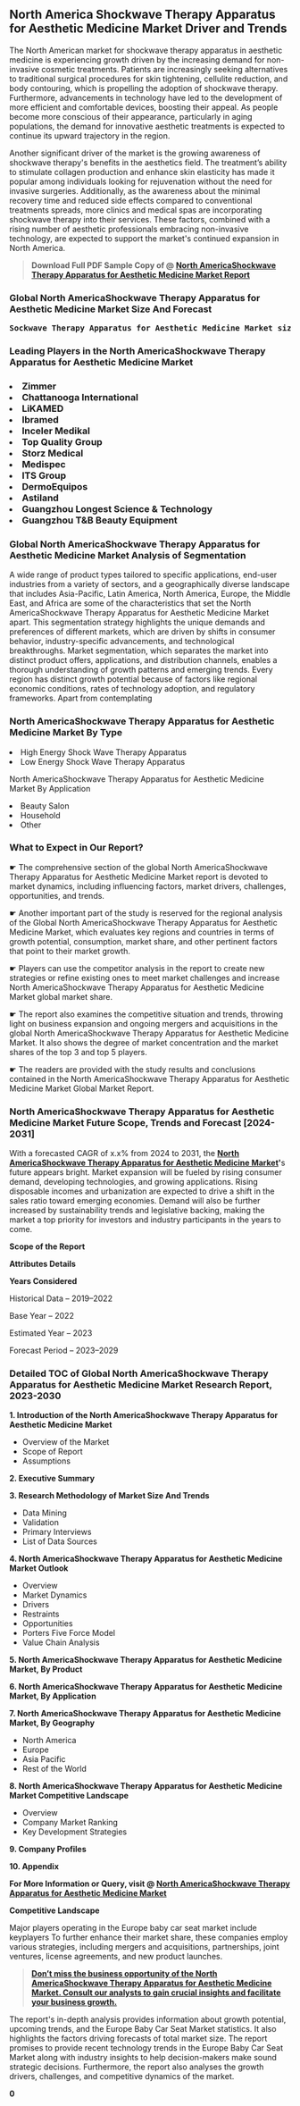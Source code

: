 <p> <h2>North America Shockwave Therapy Apparatus for Aesthetic Medicine Market Driver and Trends</h2><p>The North American market for shockwave therapy apparatus in aesthetic medicine is experiencing growth driven by the increasing demand for non-invasive cosmetic treatments. Patients are increasingly seeking alternatives to traditional surgical procedures for skin tightening, cellulite reduction, and body contouring, which is propelling the adoption of shockwave therapy. Furthermore, advancements in technology have led to the development of more efficient and comfortable devices, boosting their appeal. As people become more conscious of their appearance, particularly in aging populations, the demand for innovative aesthetic treatments is expected to continue its upward trajectory in the region.</p><p>Another significant driver of the market is the growing awareness of shockwave therapy's benefits in the aesthetics field. The treatment’s ability to stimulate collagen production and enhance skin elasticity has made it popular among individuals looking for rejuvenation without the need for invasive surgeries. Additionally, as the awareness about the minimal recovery time and reduced side effects compared to conventional treatments spreads, more clinics and medical spas are incorporating shockwave therapy into their services. These factors, combined with a rising number of aesthetic professionals embracing non-invasive technology, are expected to support the market's continued expansion in North America.</p></p><blockquote id="" class=""><strong>Download Full PDF Sample Copy of @&nbsp;<a href="https://www.verifiedmarketreports.com/download-sample/?rid=303940&utm_source=GitHub-Jan&utm_medium=260" target="_blank">North AmericaShockwave Therapy Apparatus for Aesthetic Medicine Market Report</a>&nbsp;&nbsp;</strong></blockquote><h3 id="" class=""><strong>Global&nbsp;North AmericaShockwave Therapy Apparatus for Aesthetic Medicine Market Size And Forecast</strong></h3><pre class="reader-text-block__code-block"><strong>Sockwave Therapy Apparatus for Aesthetic Medicine Market size was valued at USD 1.2 Billion in 2022 and is projected to reach USD 2.5 Billion by 2030, growing at a CAGR of 10.1% from 2024 to 2030.</strong></pre><h3 id="" class="">Leading Players in the&nbsp;North AmericaShockwave Therapy Apparatus for Aesthetic Medicine Market</h3><h3 class=""></Li><Li>Zimmer</Li><Li> Chattanooga International</Li><Li> LiKAMED</Li><Li> Ibramed</Li><Li> Inceler Medikal</Li><Li> Top Quality Group</Li><Li> Storz Medical</Li><Li> Medispec</Li><Li> ITS Group</Li><Li> DermoEquipos</Li><Li> Astiland</Li><Li> Guangzhou Longest Science & Technology</Li><Li> Guangzhou T&B Beauty Equipment</h3><h3 id="" class="">Global&nbsp;North AmericaShockwave Therapy Apparatus for Aesthetic Medicine Market Analysis of Segmentation</h3><p id="" class="">A wide range of product types tailored to specific applications, end-user industries from a variety of sectors, and a geographically diverse landscape that includes Asia-Pacific, Latin America, North America, Europe, the Middle East, and Africa are some of the characteristics that set the North AmericaShockwave Therapy Apparatus for Aesthetic Medicine Market apart. This segmentation strategy highlights the unique demands and preferences of different markets, which are driven by shifts in consumer behavior, industry-specific advancements, and technological breakthroughs. Market segmentation, which separates the market into distinct product offers, applications, and distribution channels, enables a thorough understanding of growth patterns and emerging trends. Every region has distinct growth potential because of factors like regional economic conditions, rates of technology adoption, and regulatory frameworks. Apart from contemplating</p><h3 id="" class="">North AmericaShockwave Therapy Apparatus for Aesthetic Medicine Market&nbsp;By Type</h3><p></Li><Li>High Energy Shock Wave Therapy Apparatus</Li><Li> Low Energy Shock Wave Therapy Apparatus</p><div class="" data-test-id=""><p>North AmericaShockwave Therapy Apparatus for Aesthetic Medicine Market&nbsp;By Application</p></div><p class=""></Li><Li>Beauty Salon</Li><Li> Household</Li><Li> Other</p><div class="" data-test-id=""><h3><span class="">What to Expect in Our Report?</span></h3></div><div class="" data-test-id=""><p><span class="">☛ The comprehensive section of the global North AmericaShockwave Therapy Apparatus for Aesthetic Medicine Market report is devoted to market dynamics, including influencing factors, market drivers, challenges, opportunities, and trends.</span></p></div><div class="" data-test-id=""><p><span class="">☛ Another important part of the study is reserved for the regional analysis of the Global North AmericaShockwave Therapy Apparatus for Aesthetic Medicine Market, which evaluates key regions and countries in terms of growth potential, consumption, market share, and other pertinent factors that point to their market growth.</span></p></div><div class="" data-test-id=""><p><span class="">☛ Players can use the competitor analysis in the report to create new strategies or refine existing ones to meet market challenges and increase North AmericaShockwave Therapy Apparatus for Aesthetic Medicine Market global market share.</span></p></div><div class="" data-test-id=""><p><span class="">☛ The report also examines the competitive situation and trends, throwing light on business expansion and ongoing mergers and acquisitions in the global North AmericaShockwave Therapy Apparatus for Aesthetic Medicine Market. It also shows the degree of market concentration and the market shares of the top 3 and top 5 players.</span></p></div><div class="" data-test-id=""><p><span class="">☛ The readers are provided with the study results and conclusions contained in the North AmericaShockwave Therapy Apparatus for Aesthetic Medicine Market Global Market Report.</span></p></div><div class="" data-test-id=""><h3><span class="">North AmericaShockwave Therapy Apparatus for Aesthetic Medicine Market Future Scope, Trends and Forecast [2024-2031]</span></h3></div><div class="" data-test-id=""><p><span class="">With a forecasted CAGR of x.x% from 2024 to 2031, the <strong><a href="https://www.verifiedmarketreports.com/download-sample/?rid=303940&utm_source=GitHub-Jan&utm_medium=260" target="_blank">North AmericaShockwave Therapy Apparatus for Aesthetic Medicine Market</a>'</strong>s future appears bright. Market expansion will be fueled by rising consumer demand, developing technologies, and growing applications. Rising disposable incomes and urbanization are expected to drive a shift in the sales ratio toward emerging economies. Demand will also be further increased by sustainability trends and legislative backing, making the market a top priority for investors and industry participants in the years to come.</span></p><p id="ember66" class="ember-view reader-text-block__paragraph"><strong>Scope of the Report</strong></p><p id="ember67" class="ember-view reader-text-block__paragraph"><strong>Attributes Details</strong></p><p id="ember68" class="ember-view reader-text-block__paragraph"><strong>Years Considered</strong></p><p id="ember69" class="ember-view reader-text-block__paragraph">Historical Data &ndash; 2019&ndash;2022</p><p id="ember70" class="ember-view reader-text-block__paragraph">Base Year &ndash; 2022</p><p id="ember71" class="ember-view reader-text-block__paragraph">Estimated Year &ndash; 2023</p><p id="ember72" class="ember-view reader-text-block__paragraph">Forecast Period &ndash; 2023&ndash;2029</p></div><h3 id="" class="">Detailed TOC of Global North AmericaShockwave Therapy Apparatus for Aesthetic Medicine Market Research Report, 2023-2030</h3><p id="" class=""><strong>1. Introduction of the North AmericaShockwave Therapy Apparatus for Aesthetic Medicine Market</strong></p><ul><li>Overview of the Market</li><li>Scope of Report</li><li>Assumptions</li></ul><p id="" class=""><strong>2. Executive Summary</strong></p><p id="" class=""><strong>3. Research Methodology of Market Size And Trends</strong></p><ul><li>Data Mining</li><li>Validation</li><li>Primary Interviews</li><li>List of Data Sources</li></ul><p id="" class=""><strong>4. North AmericaShockwave Therapy Apparatus for Aesthetic Medicine Market Outlook</strong></p><ul><li>Overview</li><li>Market Dynamics</li><li>Drivers</li><li>Restraints</li><li>Opportunities</li><li>Porters Five Force Model</li><li>Value Chain Analysis</li></ul><p id="" class=""><strong>5. North AmericaShockwave Therapy Apparatus for Aesthetic Medicine Market, By Product</strong></p><p id="" class=""><strong>6. North AmericaShockwave Therapy Apparatus for Aesthetic Medicine Market, By Application</strong></p><p id="" class=""><strong>7. North AmericaShockwave Therapy Apparatus for Aesthetic Medicine Market, By Geography</strong></p><ul><li>North America</li><li>Europe</li><li>Asia Pacific</li><li>Rest of the World</li></ul><p id="" class=""><strong>8. North AmericaShockwave Therapy Apparatus for Aesthetic Medicine Market Competitive Landscape</strong></p><ul><li>Overview</li><li>Company Market Ranking</li><li>Key Development Strategies</li></ul><p id="" class=""><strong>9. Company Profiles</strong></p><p id="" class=""><strong>10. Appendix</strong></p><p><strong>For More Information or Query, visit&nbsp;@ <a href="https://www.verifiedmarketreports.com/product/shockwave-therapy-apparatus-for-aesthetic-medicine-market/" target="_blank">North AmericaShockwave Therapy Apparatus for Aesthetic Medicine Market</a></strong></p><p id="ember61" class="ember-view reader-text-block__paragraph"><strong>Competitive Landscape</strong></p><p id="ember62" class="ember-view reader-text-block__paragraph">Major players operating in the Europe baby car seat market include keyplayers To further enhance their market share, these companies employ various strategies, including mergers and acquisitions, partnerships, joint ventures, license agreements, and new product launches.</p><blockquote id="ember63" class="ember-view reader-text-block__blockquote"><strong><a href="https://www.verifiedmarketreports.com/download-sample/?rid=303940&utm_source=GitHub-Jan&utm_medium=260" target="_blank">Don&rsquo;t miss the business opportunity of the North AmericaShockwave Therapy Apparatus for Aesthetic Medicine Market. Consult our analysts to gain crucial insights and facilitate your business growth.</a></strong></blockquote><p id="ember64" class="ember-view reader-text-block__paragraph">The report's in-depth analysis provides information about growth potential, upcoming trends, and the Europe Baby Car Seat Market statistics. It also highlights the factors driving forecasts of total market size. The report promises to provide recent technology trends in the Europe Baby Car Seat Market along with industry insights to help decision-makers make sound strategic decisions. Furthermore, the report also analyses the growth drivers, challenges, and competitive dynamics of the market.</p><p class="ember-view reader-text-block__paragraph"><strong>0</strong></p>
